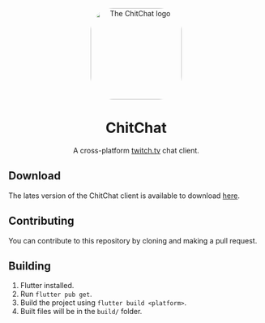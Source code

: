 <p align="center">
  <img 
    width="180" 
    src="https://avatars.githubusercontent.com/u/110630930?s=180&v=4" 
    alt="The ChitChat logo" 
    style="border-radius: 45px;"
  />
  
  <h1 align="center">ChitChat</h1>
</p>

<p align="center">
  A cross-platform <a href="https://www.twitch.tv">twitch.tv</a> chat client.
</p>

## Download

The lates version of the ChitChat client is available to download [here](https://chitchat-apps.github.io/#downloads).

## Contributing

You can contribute to this repository by cloning and making a pull request.

## Building

1. Flutter installed.
2. Run `flutter pub get`.
3. Build the project using `flutter build <platform>`.
4. Built files will be in the `build/` folder.
